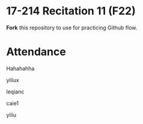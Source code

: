 # 17-214 Recitation 11 (F22)

**Fork** this repository to use for practicing Github flow.

# Attendance

Hahahahha

yiliux

leqianc

caie1

yiliu

